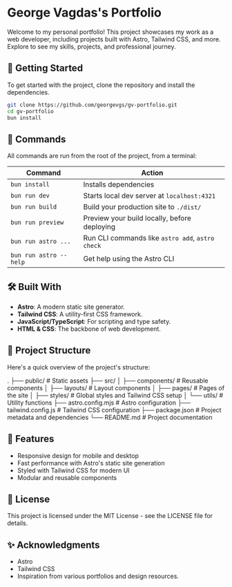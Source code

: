 # George Vagdas's Portfolio

Welcome to my personal portfolio! This project showcases my work as a web developer, including projects built with Astro, Tailwind CSS, and more. Explore to see my skills, projects, and professional journey.

## 🚀 Getting Started

To get started with the project, clone the repository and install the dependencies.

```bash
git clone https://github.com/georgevgs/gv-portfolio.git
cd gv-portfolio
bun install
```

## 🧞 Commands

All commands are run from the root of the project, from a terminal:

| Command                   | Action                                               |
|---------------------------|------------------------------------------------------|
| `bun install`             | Installs dependencies                                |
| `bun run dev`             | Starts local dev server at `localhost:4321`          |
| `bun run build`           | Build your production site to `./dist/`              |
| `bun run preview`         | Preview your build locally, before deploying         |
| `bun run astro ...`       | Run CLI commands like `astro add`, `astro check`     |
| `bun run astro --help`    | Get help using the Astro CLI                         |

## 🛠️ Built With

- **Astro**: A modern static site generator.
- **Tailwind CSS**: A utility-first CSS framework.
- **JavaScript/TypeScript**: For scripting and type safety.
- **HTML & CSS**: The backbone of web development.

## 📁 Project Structure

Here's a quick overview of the project's structure:

.
├── public/                # Static assets
├── src/
│   ├── components/        # Reusable components
│   ├── layouts/           # Layout components
│   ├── pages/             # Pages of the site
│   ├── styles/            # Global styles and Tailwind CSS setup
│   └── utils/             # Utility functions
├── astro.config.mjs       # Astro configuration
├── tailwind.config.js     # Tailwind CSS configuration
├── package.json           # Project metadata and dependencies
└── README.md              # Project documentation

## 🌟 Features

- Responsive design for mobile and desktop
- Fast performance with Astro's static site generation
- Styled with Tailwind CSS for modern UI
- Modular and reusable components

## 📜 License

This project is licensed under the MIT License - see the LICENSE file for details.

## ✨ Acknowledgments

- Astro
- Tailwind CSS
- Inspiration from various portfolios and design resources.
